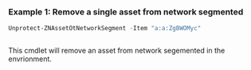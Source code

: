 ### Example 1: Remove a single asset from network segmented
```powershell
Unprotect-ZNAssetOtNetworkSegment -Item "a:a:ZgBWOMyc"
```

```output

```

This cmdlet will remove an asset from network segemented in the envrionment.
